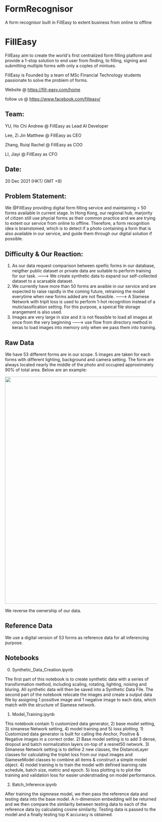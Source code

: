 # FormRecognisor
A form recognisor built in FillEasy to extent business from online to offline

# FillEasy
FillEasy aim to create the world's first centralized form filling platform and provide a 1-stop solution to end user from finding, to filling, signing and submitting multiple forms with only a coples of mintues. 

FillEasy is Founded by a team of MSc Financial Technology students passionate to solve the problem of forms.

Website @ https://fill-easy.com/home

follow us @ https://www.facebook.com/filleasy/

## Team:
YU, Ho Chi Andrew @ FillEasy as Lead AI Developer

Lee, Zi Jin Matthew @ FillEasy as CEO

Zhang, Ruiqi Rachel @ FillEasy as COO

LI, Jiayi @ FillEasy as CFO

## Date: 
20 Dec 2021 (HKT/ GMT +8)

## Problem Statement:
We @FillEasy providing digital form filling service and maintaining > 50 forms available in current stage. In Hong Kong, our regional hub, marjority of citizen still use phycial forms as their common practice and we are trying to extent our service from online to offline. Therefore, a form recognition idea is brainstomed, which is to detect if a photo containing a form that is also available in our service, and guide them through our digital solution if possible.

## Difficulty & Our Reaction: 
1. As our data request comparison between speific forms in our database, neigther public dataset or private data are suitable to perform training for our task. ---> We create synthetic data to expand our self-collected dataset to a scarsable dataset.
2. We currently have more than 50 forms are avaible in our service and are expected to raise rapidly in the coming future, retraining the model everytime when new forms added are not fleasible. ---> A Siamese Network with triplt loss is used to perform 1-hot recognition instead of a muticlassification setting. For this purpose, a speical file storage arangement is also used.
3. Images are very large in size and it is not fleasible to load all images at once from the very beginning ---> use flow from directory method in keras to load images into memory only when we pass them into training.

## Raw Data 
We have 53 different forms are in our scope. 5 images are taken for each forms with different lighting, background and camera setting. The form are always located nearly the middle of the photo and occupied approximately 90% of total area. Below are an example:

<img src = "raw_data_example.jpeg" width = "750">

We reverse the ownership of our data.

## Reference Data
We use a digital version of 53 forms as reference data for all inferencing purpose.

## Notebooks
0. Synthetic_Data_Creation.ipynb

The first part of this notebook is to create synthetic data with a series of transformation method, including scaling, rotating, lighting, noising and bluring. All synthetic data will then be saved into a Synthetic Data File. The second part of the notebook relocate the images and create a output data file by assigning 1 possitive image and 1 negative image to each data, which match with the structure of Siamese network.

1. Model_Training.ipynb

This notebook contain 1) customized data generator, 2) base model setting, 3) simanese Network setting, 4) model training and 5) loss plotting. 1) Customized data generator is built for calling the Anchor, Positive & Negative images in a correct order.  2) Base model setting is to add 3 dense, dropout and batch normalization layers on-top of a resnet50 network. 3) Simanese Network setting is to define 2 new classes, the DistanceLayer classes for calculating the triplet loss from our input images and SiameseModel classes to combine all items & construct a simple model object. 4) model training is to train the model with defined learning rate schedule, batch size, metric and epoch. 5) loss plotting is to plot the training and validation loss for easier understnading on model performance.

2. Batch_Inference.ipynb

After training the sigmnese model, we then pass the reference data and testing data into the base model. A n-dimension embedding will be returned and we then compare the similarity between testing data to each of the reference data by calculating cosine similarity. Testing data is passed to the model and a finally testing top K accuracy is obtained. 

 
